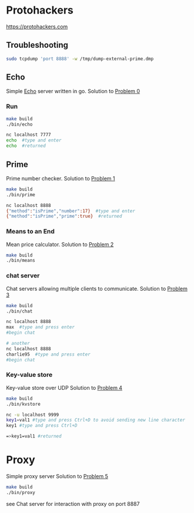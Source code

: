 # Protohackers

https://protohackers.com

## Troubleshooting

```bash
sudo tcpdump 'port 8888' -w /tmp/dump-external-prime.dmp
```

## Echo
Simple [Echo](https://www.rfc-editor.org/rfc/rfc862.txt) server written in go. 
Solution to [Problem 0](https://protohackers.com/problem/0)

### Run
```bash
make build
./bin/echo
```

```bash
nc localhost 7777
echo  #type and enter
echo  #returned
```
## Prime
Prime number checker.
Solution to [Problem 1](https://protohackers.com/problem/1)

```bash
make build
./bin/prime
```

```bash
nc localhost 8888
{"method":"isPrime","number":17}  #type and enter
{"method":"isPrime","prime":true}  #returned
```

### Means to an End
Mean price calculator.
Solution to [Problem 2](https://protohackers.com/problem/2)

```bash
make build
./bin/means
```

### chat server
Chat servers allowing multiple clients to communicate.
Solution to [Problem 3](https://protohackers.com/problem/3)

```bash
make build
./bin/chat
```

```bash
nc localhost 8888
max  #type and press enter
#begin chat

# another
nc localhost 8888
charlie95  #type and press enter
#begin chat
```

### Key-value store

Key-value store over UDP 
Solution to [Problem 4](https://protohackers.com/problem/4)

```bash
make build
./bin/kvstore
```

```bash
nc -u localhost 9999
key1=val1 #type and press Ctrl+D to avoid sending new line character
key1 #type and press Ctrl+D

=>key1=val1 #returned
```

# Proxy

Simple proxy server 
Solution to [Problem 5](https://protohackers.com/problem/5)

```bash
make build
./bin/proxy
```

see Chat server for interaction with proxy on port 8887